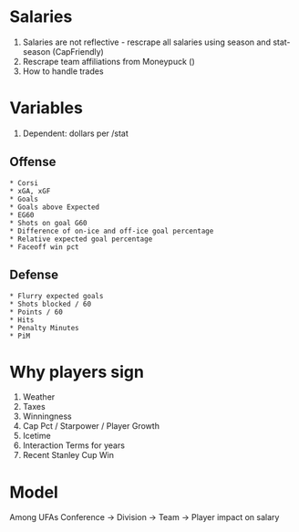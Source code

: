# Salaries

1) Salaries are not reflective - rescrape all salaries using season and stat-season (CapFriendly)
2) Rescrape team affiliations from Moneypuck ()
3) How to handle trades


# Variables
1) Dependent: dollars per /stat

## Offense
    * Corsi
    * xGA, xGF
    * Goals
    * Goals above Expected
    * EG60
    * Shots on goal G60
    * Difference of on-ice and off-ice goal percentage
    * Relative expected goal percentage
    * Faceoff win pct

## Defense
    * Flurry expected goals
    * Shots blocked / 60
    * Points / 60
    * Hits
    * Penalty Minutes
    * PiM

# Why players sign
1) Weather
2) Taxes
3) Winningness
4) Cap Pct / Starpower / Player Growth
5) Icetime
6) Interaction Terms for years
7) Recent Stanley Cup Win



# Model

Among UFAs
Conference -> Division -> Team -> Player impact on salary 
